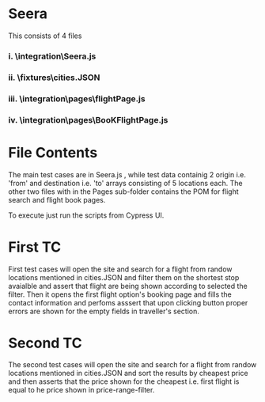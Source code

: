 # Seera

This consists of 4 files

  ### i.    \integration\Seera.js 
  
  ### ii.   \fixtures\cities.JSON
  
  ### iii.  \integration\pages\flightPage.js
  
  ### iv.   \integration\pages\BooKFlightPage.js
  
  
# File Contents
The main test cases are in Seera.js , while test data containig 2 origin i.e. 'from' and destination i.e. 'to' arrays consisting of 5 locations each.
The other two files with in the Pages sub-folder contains the POM for flight search and flight book pages.


To execute just run the scripts from Cypress UI.


# First TC
First test cases will open the site and search for a flight from randow locations mentioned in cities.JSON and filter them on the shortest stop avaialble and assert that flight are being shown according to selected the filter. Then it opens the first flight option's booking page and fills the contact information and perfoms asssert that upon clicking button proper errors are shown for the empty fields in traveller's section.


# Second TC
The second test cases will open the site and search for a flight from randow locations mentioned in cities.JSON and sort the results by cheapest price and then asserts that the price shown for the cheapest i.e. first flight is equal to he price shown in price-range-filter.
